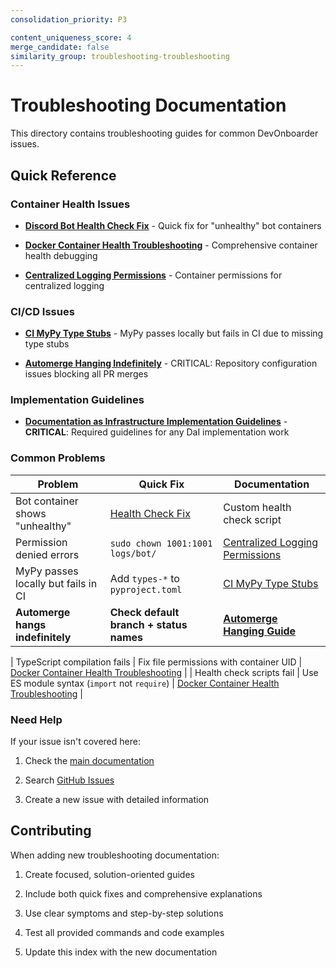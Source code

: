 ```yaml
---
consolidation_priority: P3

content_uniqueness_score: 4
merge_candidate: false
similarity_group: troubleshooting-troubleshooting
---
```


# Troubleshooting Documentation

This directory contains troubleshooting guides for common DevOnboarder issues.

## Quick Reference

### Container Health Issues

- **[Discord Bot Health Check Fix](DISCORD_BOT_HEALTH_CHECK_FIX.md)** - Quick fix for "unhealthy" bot containers

- **[Docker Container Health Troubleshooting](DOCKER_CONTAINER_HEALTH_TROUBLESHOOTING.md)** - Comprehensive container health debugging

- **[Centralized Logging Permissions](CENTRALIZED_LOGGING_PERMISSIONS.md)** - Container permissions for centralized logging

### CI/CD Issues

- **[CI MyPy Type Stubs](CI_MYPY_TYPE_STUBS.md)** - MyPy passes locally but fails in CI due to missing type stubs

- **[Automerge Hanging Indefinitely](AUTOMERGE_HANGING_INDEFINITELY.md)** - CRITICAL: Repository configuration issues blocking all PR merges

### Implementation Guidelines

- **[Documentation as Infrastructure Implementation Guidelines](DOCUMENTATION_AS_INFRASTRUCTURE_IMPLEMENTATION_GUIDELINES.md)** - **CRITICAL**: Required guidelines for any DaI implementation work

### Common Problems

| Problem | Quick Fix | Documentation |
|---------|-----------|---------------|
| Bot container shows "unhealthy" | [Health Check Fix](DISCORD_BOT_HEALTH_CHECK_FIX.md) | Custom health check script |
| Permission denied errors | `sudo chown 1001:1001 logs/bot/` | [Centralized Logging Permissions](CENTRALIZED_LOGGING_PERMISSIONS.md) |
| MyPy passes locally but fails in CI | Add `types-*` to `pyproject.toml` | [CI MyPy Type Stubs](CI_MYPY_TYPE_STUBS.md) |
| **Automerge hangs indefinitely** | **Check default branch + status names** | **[Automerge Hanging Guide](AUTOMERGE_HANGING_INDEFINITELY.md)** |

| TypeScript compilation fails | Fix file permissions with container UID | [Docker Container Health Troubleshooting](DOCKER_CONTAINER_HEALTH_TROUBLESHOOTING.md) |
| Health check scripts fail | Use ES module syntax (`import` not `require`) | [Docker Container Health Troubleshooting](DOCKER_CONTAINER_HEALTH_TROUBLESHOOTING.md) |

### Need Help

If your issue isn't covered here:

1. Check the [main documentation](../README.md)

2. Search [GitHub Issues](https://github.com/theangrygamershowproductions/DevOnboarder/issues)

3. Create a new issue with detailed information

## Contributing

When adding new troubleshooting documentation:

1. Create focused, solution-oriented guides

2. Include both quick fixes and comprehensive explanations

3. Use clear symptoms and step-by-step solutions

4. Test all provided commands and code examples

5. Update this index with the new documentation

